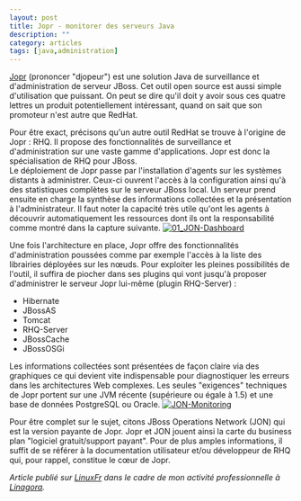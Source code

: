 ```yaml
---
layout: post
title: Jopr - monitorer des serveurs Java
description: ""
category: articles
tags: [java,administration]
---
```


[Jopr](http://www.jboss.org/jopr) (prononcer "djopeur") est une solution Java de surveillance et d'administration de serveur JBoss. Cet outil open source est aussi simple d'utilisation que puissant. On peut se dire qu'il doit y avoir sous ces quatre lettres un produit potentiellement intéressant, quand on sait que son promoteur n'est autre que RedHat.

Pour être exact, précisons qu'un autre outil RedHat se trouve à l'origine de Jopr : RHQ. Il propose des fonctionnalités de surveillance et d'administration sur une vaste gamme d'applications. Jopr est donc la spécialisation de RHQ pour JBoss.\
 Le déploiement de Jopr passe par l'installation d'agents sur les systèmes distants à administrer. Ceux-ci ouvrent l'accès à la configuration ainsi qu'à des statistiques complètes sur le serveur JBoss local. Un serveur prend ensuite en charge la synthèse des informations collectées et la présentation à l'administrateur. Il faut noter la capacité très utile qu'ont les agents à découvrir automatiquement les ressources dont ils ont la responsabilité comme montré dans la capture suivante. [![01\_JON-Dashboard](http://08000linux.com/blogs/files/2009/11/01_JON-Dashboard.png)](http://08000linux.com/blogs/files/2009/11/01_JON-Dashboard.png)

Une fois l'architecture en place, Jopr offre des fonctionnalités d'administration poussées comme par exemple l'accès à la liste des librairies déployées sur les nœuds. Pour exploiter les pleines possibilités de l'outil, il suffira de piocher dans ses plugins qui vont jusqu'à proposer d'administrer le serveur Jopr lui-même (plugin RHQ-Server) :

-   Hibernate
-   JBossAS
-   Tomcat
-   RHQ-Server
-   JBossCache
-   JBossOSGi

Les informations collectées sont présentées de façon claire via des graphiques ce qui devient vite indispensable pour diagnostiquer les erreurs dans les architectures Web complexes. Les seules "exigences" techniques de Jopr portent sur une JVM récente (supérieure ou égale à 1.5) et une base de données PostgreSQL ou Oracle. [![JON-Monitoring](http://08000linux.com/blogs/files/2009/11/JON-Monitoring.png)](http://08000linux.com/blogs/files/2009/11/JON-Monitoring.png)

Pour être complet sur le sujet, citons JBoss Operations Network (JON) qui est la version payante de Jopr. Jopr et JON jouent ainsi la carte du business plan "logiciel gratuit/support payant". Pour de plus amples informations, il suffit de se référer à la documentation utilisateur et/ou développeur de RHQ qui, pour rappel, constitue le cœur de Jopr.

*Article publié sur [LinuxFr](http://linuxfr.org/~galaux/) dans le cadre de mon activité professionnelle à [Linagora](http://linagora.com/).*


